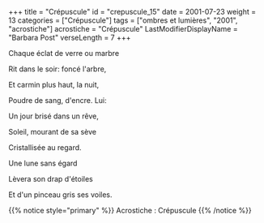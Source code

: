 +++
title = "Crépuscule"
id = "crepuscule_15"
date = 2001-07-23
weight = 13
categories = ["Crépuscule"]
tags = ["ombres et lumières", "2001", "acrostiche"]
acrostiche = "Crépuscule"
LastModifierDisplayName = "Barbara Post"
verseLength = 7
+++

Chaque éclat de verre ou marbre

Rit dans le soir: foncé l'arbre,

Et carmin plus haut, la nuit,

Poudre de sang, d'encre. Lui:

Un jour brisé dans un rêve,

Soleil, mourant de sa sève

Cristallisée au regard.

Une lune sans égard

Lèvera son drap d'étoiles

Et d'un pinceau gris ses voiles.

{{% notice style="primary" %}}
Acrostiche : Crépuscule
{{% /notice %}}
